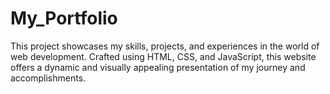 # My_Portfolio
This project showcases my skills, projects, and experiences in the world of web development. Crafted using HTML, CSS, and JavaScript, this website offers a dynamic and visually appealing presentation of my journey and accomplishments.
</br>

